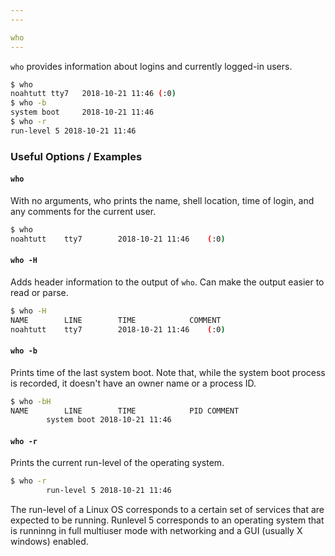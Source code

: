 ```yaml
---
---

who
---
```


`who` provides information about logins and currently logged-in users.

~~~ bash
$ who 
noahtutt tty7 	2018-10-21 11:46 (:0)
$ who -b
system boot 	2018-10-21 11:46
$ who -r
run-level 5	2018-10-21 11:46
~~~

<!--more-->

### Useful Options / Examples

#### `who`
With no arguments, who prints the name, shell location, time of login, and any comments for the current user.

~~~ bash
$ who
noahtutt	tty7		2018-10-21 11:46	(:0)
~~~

#### `who -H`
Adds header information to the output of `who`. Can make the output easier to read or parse.

~~~ bash
$ who -H
NAME		LINE		TIME			COMMENT
noahtutt	tty7		2018-10-21 11:46	(:0)
~~~

#### `who -b`
Prints time of the last system boot. Note that, while the system boot process is recorded, it doesn't have an owner name or a process ID.

~~~ bash
$ who -bH
NAME		LINE		TIME			PID COMMENT
		system boot	2018-10-21 11:46	
~~~

#### `who -r`
Prints the current run-level of the operating system. 

~~~ bash
$ who -r
		run-level 5	2018-10-21 11:46
~~~ 

The run-level of a Linux OS corresponds to a certain set of services that are expected to be running. Runlevel 5 corresponds to an operating system that is runninng in full multiuser mode with networking and a GUI (usually X windows) enabled.


 
